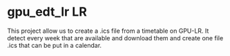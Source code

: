 # gpu_edt_lr LR
 
This project allow us to create a .ics file from a timetable on GPU-LR. 
It detect every week that are available and download them and create one file .ics that can be put in a calendar.